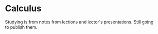 # Calculus

Studying is from notes from lections and lector's presentations.
Still going to publish them.
